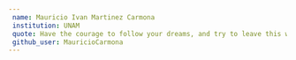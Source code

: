 ```yaml
---
 name: Mauricio Ivan Martinez Carmona 
 institution: UNAM 
 quote: Have the courage to follow your dreams, and try to leave this world a little better than you found it. 
 github_user: MauricioCarmona
---
```

